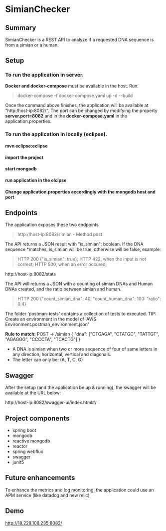 # SimianChecker

## Summary
SimianChecker is a REST API to analyze if a requested DNA sequence is from a simian or a human. 

## Setup

### To run the application in server.
**Docker and docker-compose** must be available in the host. Run:
> docker-compose -f docker-compose.yaml up -d --build

Once the command above finishes, the application will be available at "http:/host-ip:8082/".
The port can be changed by modifying the property **server.port=8082** and in the **docker-compose.yaml** in the application.properties.

### To run the application in locally (eclipse).
#### mvn eclipse:eclipse
#### import the project
#### start mongodb 
#### run application in the elcipse
#### Change application.properties accordingly with the mongodb host and port

## Endpoints

The application exposes these two endpoints
> http://host-ip:8082/simian - Method post

The API returns a JSON result with "is_simian": boolean. If the DNA sequence *matches, is_simian will be true, otherwise
will be false, example:

> HTTP 200 {"is_simian": true};
> HTTP 422, when the input is not correct;
> HTTP 500, when an error occured;

http://host-ip:8082/stats

The API will returns a JSON with a counting of simian DNAs and Human DNAs created, and the ratio between simian and human.

> HTTP 200 {"count_simian_dna": 40, "count_human_dna": 100: "ratio": 0.4}

The folder 'postman-tests' contains a collection of tests to executed.
TIP: Create an environment in the model of 'AWS Environment.postman_environment.json'

**Rule to match:** 
POST → /simian
{
"dna": ["CTGAGA", "CTATGC", "TATTGT", "AGAGGG", "CCCCTA", "TCACTG"]
}
* A DNA is simian when two or more sequence of four of same letters
  in any direction, horizontal, vertical and diagonals.
* The letter can only be: (A, T, C, G)

## Swagger

After the setup (and the application be up & running), the swagger will be available at the URL below:

http://host-ip:8082/swagger-ui/index.html#/

## Project components

- spring boot
- mongodb
- reactive mongodb
- reactor
- spring webflux
- swagger
- junit5

## Future enhancements

To enhance the metrics and log monitoring, the application could use an APM service (like datadog and new relic)

## Demo

http://18.228.108.235:8082/